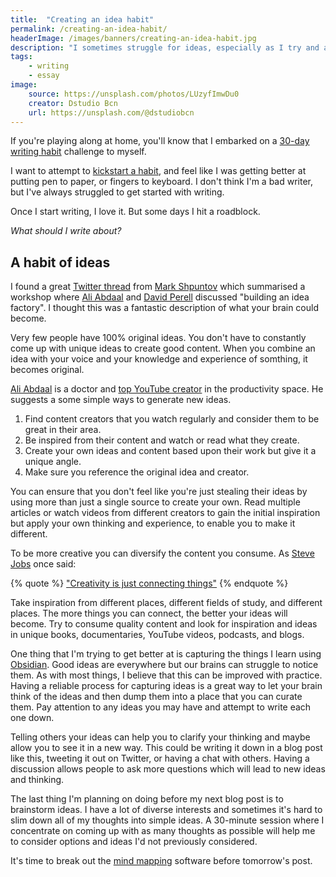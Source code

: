 ```yaml
---
title:  "Creating an idea habit"
permalink: /creating-an-idea-habit/
headerImage: /images/banners/creating-an-idea-habit.jpg
description: "I sometimes struggle for ideas, especially as I try and a daily blog post for 30 days. Here are a few ideas on how to kickstart a habit of idea generation."
tags:
    - writing
    - essay
image:
    source: https://unsplash.com/photos/LUzyfImwDu0
    creator: Dstudio Bcn
    url: https://unsplash.com/@dstudiobcn
---
```


If you're playing along at home, you'll know that I embarked on a [30-day writing habit](/creating-a-writing-habit/) challenge to myself.

I want to attempt to [kickstart a habit](https://charlesduhigg.com/how-habits-work/), and feel like I was getting better at putting pen to paper, or fingers to keyboard. I don't think I'm a bad writer, but I've always struggled to get started with writing. 

Once I start writing, I love it. But some days I hit a roadblock.

*What should I write about?*

## A habit of ideas

I found a great [Twitter thread](https://twitter.com/MarkShpuntov/status/1357834827748302855) from [Mark Shpuntov](https://twitter.com/MarkShpuntov/) which summarised a workshop where [Ali Abdaal](https://twitter.com/AliAbdaal/) and [David Perell](https://twitter.com/david_perell) discussed "building an idea factory". I thought this was a fantastic description of what your brain could become.

Very few people have 100% original ideas. You don't have to constantly come up with unique ideas to create good content. When you combine an idea with your voice and your knowledge and experience of somthing, it becomes original.

[Ali Abdaal](https://aliabdaal.com/) is a doctor and [top YouTube creator](https://www.youtube.com/user/Sepharoth64) in the productivity space. He suggests a some simple ways to generate new ideas.

1. Find content creators that you watch regularly and consider them to be great in their area.
2. Be inspired from their content and watch or read what they create.
3. Create your own ideas and content based upon their work but give it a unique angle.
4. Make sure you reference the original idea and creator.

You can ensure that you don't feel like you're just stealing their ideas by using more than just a single source to create your own. Read multiple articles or watch videos from different creators to gain the initial inspiration but apply your own thinking and experience, to enable you to make it different.

To be more creative you can diversify the content you consume. As [Steve Jobs](https://en.wikipedia.org/wiki/Steve_Jobs) once said:

{% quote %}
["Creativity is just connecting things"](https://www.wired.com/1996/02/jobs-2/)
{% endquote %}

Take inspiration from different places, different fields of study, and different places. The more things you can connect, the better your ideas will become. Try to consume quality content and look for inspiration and ideas in unique books, documentaries, YouTube videos, podcasts, and blogs.

One thing that I'm trying to get better at is capturing the things I learn using [Obsidian](/beginners-guide-note-taking-obsidian/). Good ideas are everywhere but our brains can struggle to notice them. As with most things, I believe that this can be improved with practice. Having a reliable process for capturing ideas is a great way to let your brain think of the ideas and then dump them into a place that you can curate them. Pay attention to any ideas you may have and attempt to write each one down.

Telling others your ideas can help you to clarify your thinking and maybe allow you to see it in a new way. This could be writing it down in a blog post like this, tweeting it out on Twitter, or having a chat with others. Having a discussion allows people to ask more questions which will lead to new ideas and thinking.

The last thing I'm planning on doing before my next blog post is to brainstorm ideas. I have a lot of diverse interests and sometimes it's hard to slim down all of my thoughts into simple ideas. A 30-minute session where I concentrate on coming up with as many thoughts as possible will help me to consider options and ideas I'd not previously considered.

It's time to break out the [mind mapping](https://en.wikipedia.org/wiki/Mind_map) software before tomorrow's post.